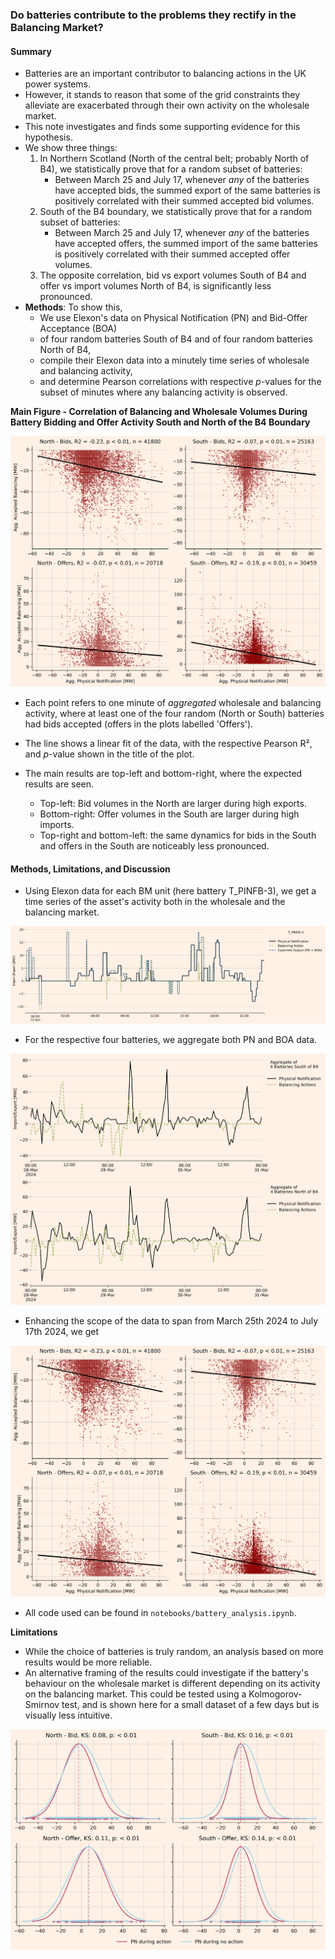 ### Do batteries contribute to the problems they rectify in the Balancing Market?

#### Summary

* Batteries are an important contributor to balancing actions in the UK power systems.
* However, it stands to reason that some of the grid constraints they alleviate are exacerbated through their own activity on the wholesale market.
* This note investigates and finds some supporting evidence for this hypothesis.
* We show three things:
    1. In Northern Scotland (North of the central belt; probably North of B4), we statistically prove that for a random subset of batteries:
        - Between March 25 and July 17, whenever _any_ of the batteries have accepted bids, the summed export of the same batteries is positively correlated with their summed accepted bid volumes. 
    2. South of the B4 boundary, we statistically prove that for a random subset of batteries:
        - Between March 25 and July 17, whenever _any_ of the batteries have accepted offers, the summed import of the same batteries is positively correlated with their summed accepted offer volumes. 
    3. The opposite correlation, bid vs export volumes South of B4 and offer vs import volumes North of B4, is significantly less pronounced.
* **Methods**: To show this, 
    * We use Elexon's data on Physical Notification (PN) and Bid-Offer Acceptance (BOA)  
    * of four random batteries South of B4 and of four random batteries North of B4, 
    * compile their Elexon data into a minutely time series of wholesale and balancing activity,
    * and determine Pearson correlations with respective _p_-values for the subset of minutes where any balancing activity is observed.

**Main Figure - Correlation of Balancing and Wholesale Volumes During Battery Bidding and Offer Activity South and North of the B4 Boundary**

![Half hourly PN and BOA](imgs/pearson_correlation_main.png)

* Each point refers to one minute of _aggregated_ wholesale and balancing activity, where at least one of the four random (North or South) batteries had bids accepted (offers in the plots labelled 'Offers').

* The line shows a linear fit of the data, with the respective Pearson R², and _p_-value shown in the title of the plot.

* The main results are top-left and bottom-right, where the expected results are seen.
    * Top-left: Bid volumes in the North are larger during high exports.
    * Bottom-right: Offer volumes in the South are larger during high imports.
    * Top-right and bottom-left: the same dynamics for bids in the South and offers in the South are noticeably less pronounced.

#### Methods, Limitations, and Discussion

* Using Elexon data for each BM unit (here battery T_PINFB-3), we get a time series of the asset's activity both in the wholesale and the balancing market.

![Half hourly PN and BOA](imgs/minute_PN__BOA_T_PINFB-3.png)

* For the respective four batteries, we aggregate both PN and BOA data.

![Half hourly agg PN and BOA](imgs/aggregate_PN_BOA.png)

* Enhancing the scope of the data to span from March 25th 2024 to July 17th 2024, we get

![Half hourly PN and BOA](imgs/pearson_correlation_main.png)

* All code used can be found in `notebooks/battery_analysis.ipynb`.

**Limitations** 
* While the choice of batteries is truly random, an analysis based on more results would be more reliable.
* An alternative framing of the results could investigate if the battery's behaviour on the wholesale market is different depending on its activity on the balancing market. This could be tested using a Kolmogorov-Smirnov test, and is shown here for a small dataset of a few days but is visually less intuitive.

![Half hourly PN and BOA](imgs/PN_distribution.png)
